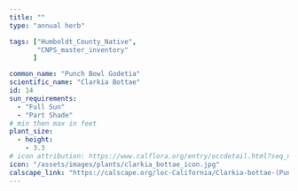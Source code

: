 ```yaml
---
title: ""
type: "annual herb"

tags: ["Humboldt_County_Native",
       "CNPS_master_inventory"
      ]

common_name: "Punch Bowl Godetia"
scientific_name: "Clarkia Bottae"
id: 14
sun_requirements:
  - "Full Sun"
  - "Part Shade"
# min then max in feet
plant_size:
  - height: 
    - 3.3
# icon attribution: https://www.calflora.org/entry/occdetail.html?seq_num=mu16577 
icon: "/assets/images/plants/clarkia_bottae_icon.jpg" 
calscape_link: "https://calscape.org/loc-California/Clarkia-bottae-(Punch-Bowl-Godetia)"
---
```



